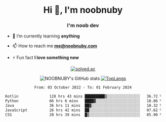 <h1 align="center">Hi 👋, I'm noobnuby</h1>
<h3 align="center">I'm noob dev</h3>

- 🌱 I’m currently learning **anything**

- 📫 How to reach me **me@noobnuby.com**

- ⚡ Fun fact **I love something new**

<div align="center">
  
[![solved.ac](https://solvedac-cards-starcea.paring.moe/profile/noobnuby)](https://solved.ac/profile/noobnuby)

<div>
<div align="center">

![NOOBNUBY's GitHub stats](https://github-readme-stats.vercel.app/api?username=NOOBNUBY&show_icons=true&theme=dark)
[![TopLangs](https://github-readme-stats.vercel.app/api/top-langs/?username=NOOBNUBY&layout=compact&theme=dark)](https://github.com/anuraghazra/github-readme-stats)

</div>

<!--START_SECTION:waka-->

```txt
From: 03 October 2022 - To: 01 February 2024

Kotlin              128 hrs 43 mins █████████▒░░░░░░░░░░░░░░░   36.72 %
Python              66 hrs 6 mins   ████▓░░░░░░░░░░░░░░░░░░░░   18.86 %
Java                36 hrs 11 mins  ██▓░░░░░░░░░░░░░░░░░░░░░░   10.32 %
JavaScript          26 hrs 42 mins  ██░░░░░░░░░░░░░░░░░░░░░░░   07.62 %
CSS                 20 hrs 39 mins  █▒░░░░░░░░░░░░░░░░░░░░░░░   05.90 %
```

<!--END_SECTION:waka-->
